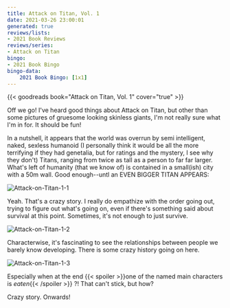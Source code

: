 ```yaml
---
title: Attack on Titan, Vol. 1
date: 2021-03-26 23:00:01
generated: true
reviews/lists:
- 2021 Book Reviews
reviews/series:
- Attack on Titan
bingo:
- 2021 Book Bingo
bingo-data:
    2021 Book Bingo: [1x1]
---
```

{{< goodreads book="Attack on Titan, Vol. 1" cover="true" >}}

Off we go! I've heard good things about Attack on Titan, but other than some pictures of gruesome looking skinless giants, I'm not really sure what I'm in for. It should be fun!  

In a nutshell, it appears that the world was overrun by semi intelligent, naked, sexless humanoid (I personally think it would be all the more terrifying if they had genetalia, but for ratings and the mystery, I see why they don't) Titans, ranging from twice as tall as a person to far far larger. What's left of humanity (that we know of) is contained in a small(ish) city with a 50m wall. Good enough--untl an EVEN BIGGER TITAN APPEARS:  

<!--more-->

![Attack-on-Titan-1-1](/embeds/books/attachments/attack-on-titan-1-1.png)  

Yeah. That's a crazy story. I really do empathize with the order going out, trying to figure out what's going on, even if there's something said about survival at this point. Sometimes, it's not enough to just survive.  

![Attack-on-Titan-1-2](/embeds/books/attachments/attack-on-titan-1-2.png)  

Characterwise, it's fascinating to see the relationships between people we barely know developing. There is some crazy history going on here.  

![Attack-on-Titan-1-3](/embeds/books/attachments/attack-on-titan-1-3.png)  

Especially when at the end  {{< spoiler >}}one of the named main characters is *eaten*{{< /spoiler >}}  ?! That can't stick, but how?  

Crazy story. Onwards!


